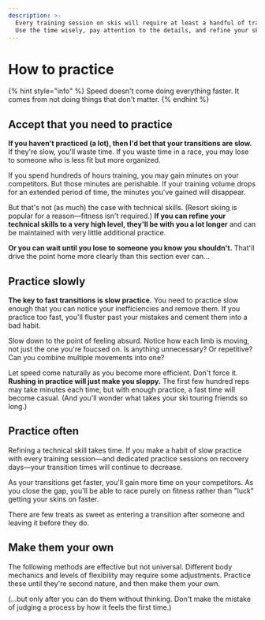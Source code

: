 ```yaml
---
description: >-
  Every training session on skis will require at least a handful of transitions.
  Use the time wisely, pay attention to the details, and refine your skills.
---
```


# How to practice

{% hint style="info" %}
Speed doesn't come doing everything faster. It comes from not doing things that don't matter.
{% endhint %}

## Accept that you need to practice

**If you haven't practiced (a lot), then I'd bet that your transitions are slow.** If they're slow, you'll waste time. If you waste time in a race, you may lose to someone who is less fit but more organized.

If you spend hundreds of hours training, you may gain minutes on your competitors. But those minutes are perishable. If your training volume drops for an extended period of time, the minutes you've gained will disappear.

But that's not (as much) the case with technical skills. (Resort skiing is popular for a reason—fitness isn't required.) **If you can refine your technical skills to a very high level, they'll be with you a lot longer** and can be maintained with very little additional practice.

**Or you can wait until you lose to someone you know you shouldn't.** That'll drive the point home more clearly than this section ever can...

## Practice slowly

**The key to fast transitions is slow practice.** You need to practice slow enough that you can notice your inefficiencies and remove them. If you practice too fast, you'll fluster past your mistakes and cement them into a bad habit.

Slow down to the point of feeling absurd. Notice how each limb is moving, not just the one you're foucsed on. Is anything unnecessary? Or repetitive? Can you combine multiple movements into one?

Let speed come naturally as you become more efficient. Don't force it. **Rushing in practice will just make you sloppy.** The first few hundred reps may take minutes each time, but with enough practice, a fast time will become casual. (And you'll wonder what takes your ski touring friends so long.)

## Practice often

Refining a technical skill takes time. If you make a habit of slow practice with every training session—and dedicated practice sessions on recovery days—your transition times will continue to decrease.

As your transitions get faster, you'll gain more time on your competitors.  As you close the gap, you'll be able to race purely on fitness rather than "luck" getting your skins on faster.

There are few treats as sweet as entering a transition after someone and leaving it before they do.

## Make them your own

The following methods are effective but not universal. Different body mechanics and levels of flexibility may require some adjustments. Practice these until they're second nature, and then make them your own.

(...but only after you can do them without thinking. Don't make the mistake of judging a process by how it feels the first time.)
